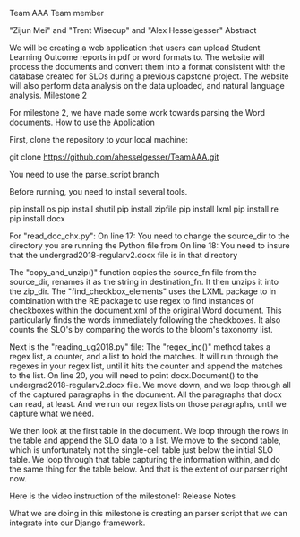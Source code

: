 Team AAA
Team member

"Zijun Mei" and "Trent Wisecup" and "Alex Hesselgesser"
Abstract

We will be creating a web application that users can upload Student Learning Outcome reports in pdf or word formats to. The website will process the documents and convert them into a format consistent with the database created for SLOs during a previous capstone project. The website will also perform data analysis on the data uploaded, and natural language analysis.
Milestone 2

For milestone 2, we have made some work towards parsing the Word documents.
How to use the Application

First, clone the repository to your local machine:

git clone https://github.com/ahesselgesser/TeamAAA.git

You need to use the parse_script branch

Before running, you need to install several tools.

pip install os
pip install shutil
pip install zipfile
pip install lxml
pip install re
pip install docx

For "read_doc_chx.py":
  On line 17: You need to change the source_dir to the directory you are running the Python file from
  On line 18: You need to insure that the undergrad2018-regularv2.docx file is in that directory
  
The "copy_and_unzip()" function copies the source_fn file from the source_dir, renames it as the string in destination_fn.
It then unzips it into the zip_dir. 
The "find_checkbox_elements" uses the LXML package to in combination with the RE package to use regex to find instances of checkboxes within the document.xml of the original Word document.
This particularly finds the words immediately following the checkboxes. It also counts the SLO's by comparing the words to the bloom's taxonomy list.

Next is the "reading_ug2018.py" file:
  The "regex_inc()" method takes a regex list, a counter, and a list to hold the matches.
    It will run through the regexes in your regex list, until it hits the counter and append the matches to the list.
  On line 20, you will need to point docx.Document() to the undergrad2018-regularv2.docx file.
  We move down, and we loop through all of the captured paragraphs in the document. All the paragraphs that docx can read, at least.
  And we run our regex lists on those paragraphs, until we capture what we need.
  
  We then look at the first table in the document.
  We loop through the rows in the table and append the SLO data to a list.
  We move to the second table, which is unfortunately not the single-cell table just below the initial SLO table.
  We loop through that table capturing the information within, and do the same thing for the table below.
And that is the extent of our parser right now.

Here is the video instruction of the milestone1: 
Release Notes

What we are doing in this milestone is creating an parser script that we can integrate into our Django framework.
